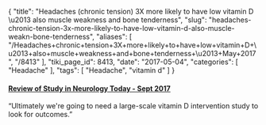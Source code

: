 {
    "title": "Headaches (chronic tension) 3X more likely to have low vitamin D \u2013 also muscle weakness and bone tenderness",
    "slug": "headaches-chronic-tension-3x-more-likely-to-have-low-vitamin-d-also-muscle-weakn-bone-tenderness",
    "aliases": [
        "/Headaches+chronic+tension+3X+more+likely+to+have+low+vitamin+D+\u2013+also+muscle+weakness+and+bone+tenderness+\u2013+May+2017",
        "/8413"
    ],
    "tiki_page_id": 8413,
    "date": "2017-05-04",
    "categories": [
        "Headache"
    ],
    "tags": [
        "Headache",
        "vitamin d"
    ]
}


#### [Review of Study in Neurology Today - Sept 2017](http://journals.lww.com/neurotodayonline/Fulltext/2017/09210/In_the_Clinic___Headache__Is_the_Correlation.6.aspx)

“Ultimately we're going to need a large-scale vitamin D intervention study to look for outcomes.”